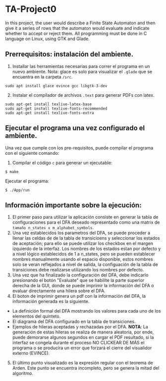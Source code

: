 # TA-Project0
In this project, the user would describe a Finite State Automaton and then give it a series of rows that the automaton would evaluate and indicate whether to accept or reject them. All programming must be done in C language on Linux, using GTK and Glade.


## Prerrequisitos: instalación del ambiente.
1. Installar las herramientas necesarias para correr el programa en un nuevo ambiente. 
Nota: glace es solo para visualizar el `.glade` que se encuentra en la carpeta `/src`.
```
sudo apt install glace evince gcc libgtk-3-dev
```
2. Instalar el compilador de archivos `.text` para generar PDFs con latex.
```
sudo apt-get install texlive-latex-base
sudo apt-get install texlive-fonts-recommended
sudo apt-get install texlive-fonts-extra
```
## Ejecutar el programa una vez configurado el ambiente.
Una vez que cumple con los pre-requisitos, puede compilar el programa con el siguiente comando:
1. Compilar el código `c` para generar un ejecutable:
```
$ make
```

Ejecutar el programa:
```
$ ./App/run
```

## Información importante sobre la ejecución:
1. El primer paso para utilizar la aplicación consiste en generar la tabla de configuraciones para el DFA deseado representado como una matrix de `tamaño n_states x m_alphabet_symbols`.
2. Una vez establecidos los parametros del DFA, se puede proceder a llenar las celdas de de la tabla de transicioens y seleccionar los estados de aceptación; para ello se puede utilizar los checkbox en el margen izquierdo de la interfaz. Los nombres de los estados estan por defecto y a nivel lógico establecidos de 1 a n_states, pero se pueden establecer nombres manualmente usando el espacio disponible, estos nombres solo se veran reflejados a nivel de salida, la configuación de la tabla de transiciones debe realizarse utilizando los nombres por defecto.
3. Una vez que ha finalizado la configuración del DFA, debe indicarlo presionando el botón "Evaluate" que se habilite la parte superior derecha de la GUI, donde se puede imprimir la información del DFA o evaluar directamente una hilera sobre el DFA.
4. El boton de imprimir genera un pdf con la información del DFA, la información generada es la siguiente.
- La definición formal del DFA mostrando los valores para cada uno de los elementos del quinteto.
- El diagrama del DFA configurado en la tabla de transiciones.
- Ejemplos de hileras aceptadas y rechazadas por el DFA. **NOTA**: La generación de estas hileras se realiza de manera aleatoria, por ende, puede demorarse algunos segundos en cargar el PDF resultado, si la interfaz se congela durante el proceso NO CLICKEAR DE MÁS el programa o se producira un error que forzará el cierre del visualidor externo (EVINCE).
5. El último punto visualizado es la expresión regular con el teorema de Arden. Este punto se encuentra incompleto, pero se genera la mitad del algoritmo.